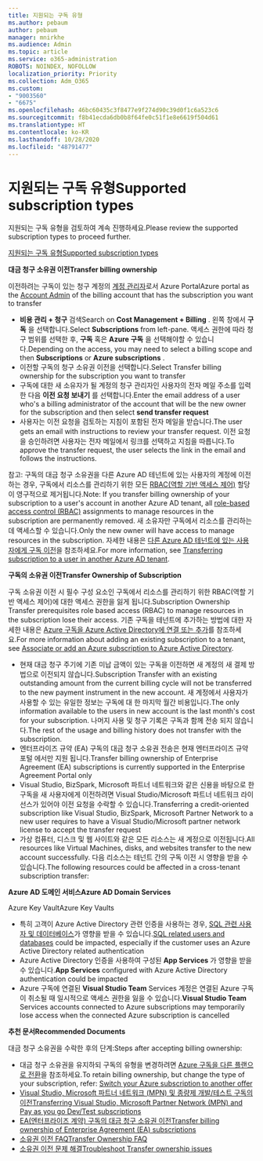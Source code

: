 ```yaml
---
title: 지원되는 구독 유형
ms.author: pebaum
author: pebaum
manager: mnirkhe
ms.audience: Admin
ms.topic: article
ms.service: o365-administration
ROBOTS: NOINDEX, NOFOLLOW
localization_priority: Priority
ms.collection: Adm_O365
ms.custom:
- "9003560"
- "6675"
ms.openlocfilehash: 46bc60435c3f8477e9f274d90c39d0f1c6a523c6
ms.sourcegitcommit: f8b41ecda6db0b8f64fe0c51f1e8e6619f504d61
ms.translationtype: HT
ms.contentlocale: ko-KR
ms.lasthandoff: 10/28/2020
ms.locfileid: "48791477"
---
```

# <a name="supported-subscription-types"></a><span data-ttu-id="029ba-102">지원되는 구독 유형</span><span class="sxs-lookup"><span data-stu-id="029ba-102">Supported subscription types</span></span>

<span data-ttu-id="029ba-103">지원되는 구독 유형을 검토하여 계속 진행하세요.</span><span class="sxs-lookup"><span data-stu-id="029ba-103">Please review the supported subscription types to proceed further.</span></span>

[<span data-ttu-id="029ba-104">지원되는 구독 유형</span><span class="sxs-lookup"><span data-stu-id="029ba-104">Supported subscription types</span></span>](https://docs.microsoft.com/azure/billing/billing-subscription-transfer?WT.mc_id=Portal-Microsoft_Azure_Support#supported-subscription-types)

<span data-ttu-id="029ba-105">**대금 청구 소유권 이전**</span><span class="sxs-lookup"><span data-stu-id="029ba-105">**Transfer billing ownership**</span></span>

<span data-ttu-id="029ba-106">이전하려는 구독이 있는 청구 계정의 [계정 관리자](https://ms.portal.azure.com/)로서 Azure Portal</span><span class="sxs-lookup"><span data-stu-id="029ba-106">Azure portal as the [Account Admin](https://ms.portal.azure.com/) of the billing account that has the subscription you want to transfer</span></span>

- <span data-ttu-id="029ba-107">**비용 관리 + 청구** 검색</span><span class="sxs-lookup"><span data-stu-id="029ba-107">Search on **Cost Management + Billing** .</span></span> <span data-ttu-id="029ba-108">왼쪽 창에서 **구독** 을 선택합니다.</span><span class="sxs-lookup"><span data-stu-id="029ba-108">Select **Subscriptions** from left-pane.</span></span> <span data-ttu-id="029ba-109">액세스 권한에 따라 청구 범위를 선택한 후, **구독** 혹은 **Azure 구독** 을 선택해야할 수 있습니다.</span><span class="sxs-lookup"><span data-stu-id="029ba-109">Depending on the access, you may need to select a billing scope and then **Subscriptions** or **Azure subscriptions** .</span></span>
- <span data-ttu-id="029ba-110">이전할 구독의 청구 소유권 이전을 선택합니다.</span><span class="sxs-lookup"><span data-stu-id="029ba-110">Select Transfer billing ownership for the subscription you want to transfer</span></span>
- <span data-ttu-id="029ba-111">구독에 대한 새 소유자가 될 계정의 청구 관리자인 사용자의 전자 메일 주소를 입력한 다음 **이전 요청 보내기** 를 선택합니다.</span><span class="sxs-lookup"><span data-stu-id="029ba-111">Enter the email address of a user who's a billing administrator of the account that will be the new owner for the subscription and then select **send transfer request**</span></span>
- <span data-ttu-id="029ba-112">사용자는 이전 요청을 검토하는 지침이 포함된 전자 메일을 받습니다.</span><span class="sxs-lookup"><span data-stu-id="029ba-112">The user gets an email with instructions to review your transfer request.</span></span> <span data-ttu-id="029ba-113">이전 요청을 승인하려면 사용자는 전자 메일에서 링크를 선택하고 지침을 따릅니다.</span><span class="sxs-lookup"><span data-stu-id="029ba-113">To approve the transfer request, the user selects the link in the email and follows the instructions.</span></span>

<span data-ttu-id="029ba-114">참고: 구독의 대금 청구 소유권을 다른 Azure AD 테넌트에 있는 사용자의 계정에 이전하는 경우, 구독에서 리소스를 관리하기 위한 모든 [RBAC(역할 기반 액세스 제어)](https://docs.microsoft.com/azure/role-based-access-control/overview?WT.mc_id=Portal-Microsoft_Azure_Support) 할당이 영구적으로 제거됩니다.</span><span class="sxs-lookup"><span data-stu-id="029ba-114">Note: If you transfer billing ownership of your subscription to a user's account in another Azure AD tenant, all [role-based access control (RBAC)](https://docs.microsoft.com/azure/role-based-access-control/overview?WT.mc_id=Portal-Microsoft_Azure_Support) assignments to manage resources in the subscription are permanently removed.</span></span> <span data-ttu-id="029ba-115">새 소유자만 구독에서 리소스를 관리하는 데 액세스할 수 있습니다.</span><span class="sxs-lookup"><span data-stu-id="029ba-115">Only the new owner will have access to manage resources in the subscription.</span></span> <span data-ttu-id="029ba-116">자세한 내용은 [다른 Azure AD 테넌트에 있는 사용자에게 구독 이전](https://docs.microsoft.com/azure/active-directory/managed-identities-azure-resources/known-issues?WT.mc_id=Portal-Microsoft_Azure_Support)을 참조하세요.</span><span class="sxs-lookup"><span data-stu-id="029ba-116">For more information, see [Transferring subscription to a user in another Azure AD tenant](https://docs.microsoft.com/azure/active-directory/managed-identities-azure-resources/known-issues?WT.mc_id=Portal-Microsoft_Azure_Support).</span></span>

<span data-ttu-id="029ba-117">**구독의 소유권 이전**</span><span class="sxs-lookup"><span data-stu-id="029ba-117">**Transfer Ownership of Subscription**</span></span>

<span data-ttu-id="029ba-118">구독 소유권 이전 시 필수 구성 요소인 구독에서 리소스를 관리하기 위한 RBAC(역할 기반 액세스 제어)에 대한 액세스 권한을 잃게 됩니다.</span><span class="sxs-lookup"><span data-stu-id="029ba-118">Subscription Ownership Transfer prerequisites role based access (RBAC) to manage resources in the subscription lose their access.</span></span> <span data-ttu-id="029ba-119">기존 구독을 테넌트에 추가하는 방법에 대한 자세한 내용은 [Azure 구독을 Azure Active Directory에 연결 또는 추가](https://docs.microsoft.com/azure/active-directory/fundamentals/active-directory-how-subscriptions-associated-directory?WT.mc_id=Portal-Microsoft_Azure_Support)를 참조하세요.</span><span class="sxs-lookup"><span data-stu-id="029ba-119">For more information about adding an existing subscription to a tenant, see [Associate or add an Azure subscription to Azure Active Directory](https://docs.microsoft.com/azure/active-directory/fundamentals/active-directory-how-subscriptions-associated-directory?WT.mc_id=Portal-Microsoft_Azure_Support).</span></span>

- <span data-ttu-id="029ba-120">현재 대금 청구 주기에 기존 미납 금액이 있는 구독을 이전하면 새 계정의 새 결제 방법으로 이전되지 않습니다.</span><span class="sxs-lookup"><span data-stu-id="029ba-120">Subscription Transfer with an existing outstanding amount from the current billing cycle will not be transferred to the new payment instrument in the new account.</span></span> <span data-ttu-id="029ba-121">새 계정에서 사용자가 사용할 수 있는 유일한 정보는 구독에 대 한 마지막 월간 비용입니다.</span><span class="sxs-lookup"><span data-stu-id="029ba-121">The only information available to the users in new account is the last month's cost for your subscription.</span></span> <span data-ttu-id="029ba-122">나머지 사용 및 청구 기록은 구독과 함께 전송 되지 않습니다.</span><span class="sxs-lookup"><span data-stu-id="029ba-122">The rest of the usage and billing history does not transfer with the subscription.</span></span>
- <span data-ttu-id="029ba-123">엔터프라이즈 규약 (EA) 구독의 대금 청구 소유권 전송은 현재 엔터프라이즈 규약 포털 에서만 지원 됩니다.</span><span class="sxs-lookup"><span data-stu-id="029ba-123">Transfer billing ownership of Enterprise Agreement (EA) subscriptions is currently supported in the Enterprise Agreement Portal only</span></span>
- <span data-ttu-id="029ba-124">Visual Studio, BizSpark, Microsoft 파트너 네트워크와 같은 신용을 바탕으로 한 구독을 새 사용자에게 이전하려면 Visual Studio/Microsoft 파트너 네트워크 라이선스가 있어야 이전 요청을 수락할 수 있습니다.</span><span class="sxs-lookup"><span data-stu-id="029ba-124">Transferring a credit-oriented subscription like Visual Studio, BizSpark, Microsoft Partner Network to a new user requires to have a Visual Studio/Microsoft partner network license to accept the transfer request</span></span>
- <span data-ttu-id="029ba-125">가상 컴퓨터, 디스크 및 웹 사이트와 같은 모든 리소스는 새 계정으로 이전됩니다.</span><span class="sxs-lookup"><span data-stu-id="029ba-125">All resources like Virtual Machines, disks, and websites transfer to the new account successfully.</span></span> <span data-ttu-id="029ba-126">다음 리소스는 테넌트 간의 구독 이전 시 영향을 받을 수 있습니다.</span><span class="sxs-lookup"><span data-stu-id="029ba-126">The following resources could be affected in a cross-tenant subscription transfer:</span></span>

<span data-ttu-id="029ba-127">**Azure AD 도메인 서비스**</span><span class="sxs-lookup"><span data-stu-id="029ba-127">**Azure AD Domain Services**</span></span>

<span data-ttu-id="029ba-128">Azure Key Vault</span><span class="sxs-lookup"><span data-stu-id="029ba-128">Azure Key Vaults</span></span>

- <span data-ttu-id="029ba-129">특히 고객이 Azure Active Directory 관련 인증을 사용하는 경우, [SQL 관련 사용자 및 데이터베이스](https://docs.microsoft.com/azure/sql-database/sql-database-aad-authentication-configure?WT.mc_id=Portal-Microsoft_Azure_Support)가 영향을 받을 수 있습니다.</span><span class="sxs-lookup"><span data-stu-id="029ba-129">[SQL related users and databases](https://docs.microsoft.com/azure/sql-database/sql-database-aad-authentication-configure?WT.mc_id=Portal-Microsoft_Azure_Support) could be impacted, especially if the customer uses an Azure Active Directory related authentication</span></span>
- <span data-ttu-id="029ba-130">Azure Active Directory 인증을 사용하여 구성된 **App Services** 가 영향을 받을 수 있습니다.</span><span class="sxs-lookup"><span data-stu-id="029ba-130">**App Services** configured with Azure Active Directory authentication could be impacted</span></span>
- <span data-ttu-id="029ba-131">Azure 구독에 연결된 **Visual Studio Team** Services 계정은 연결된 Azure 구독이 취소될 때 일시적으로 액세스 권한을 잃을 수 있습니다.</span><span class="sxs-lookup"><span data-stu-id="029ba-131">**Visual Studio Team** Services accounts connected to Azure subscriptions may temporarily lose access when the connected Azure subscription is cancelled</span></span>

<span data-ttu-id="029ba-132">**추천 문서**</span><span class="sxs-lookup"><span data-stu-id="029ba-132">**Recommended Documents**</span></span>

<span data-ttu-id="029ba-133">대금 청구 소유권을 수락한 후의 단계:</span><span class="sxs-lookup"><span data-stu-id="029ba-133">Steps after accepting billing ownership:</span></span>

- <span data-ttu-id="029ba-134">대금 청구 소유권을 유지하되 구독의 유형을 변경하려면 [Azure 구독을 다른 플랜으로 전환](https://docs.microsoft.com/azure/billing/billing-how-to-switch-azure-offer?WT.mc_id=Portal-Microsoft_Azure_Support)을 참조하세요.</span><span class="sxs-lookup"><span data-stu-id="029ba-134">To retain billing ownership, but change the type of your subscription, refer: [Switch your Azure subscription to another offer](https://docs.microsoft.com/azure/billing/billing-how-to-switch-azure-offer?WT.mc_id=Portal-Microsoft_Azure_Support)</span></span>
- [<span data-ttu-id="029ba-135">Visual Studio, Microsoft 파트너 네트워크 (MPN) 및 종량제 개발/테스트 구독의 이전</span><span class="sxs-lookup"><span data-stu-id="029ba-135">Transferring Visual Studio, Microsoft Partner Network (MPN) and Pay as you go Dev/Test subscriptions</span></span>](https://docs.microsoft.com/azure/billing/billing-subscription-transfer?WT.mc_id=Portal-Microsoft_Azure_Support#transferring-visual-studio-microsoft-partner-network-mpn-and-pay-as-you-go-devtest-subscriptions)
- [<span data-ttu-id="029ba-136">EA(엔터프라이즈 계약) 구독의 대금 청구 소유권 이전</span><span class="sxs-lookup"><span data-stu-id="029ba-136">Transfer billing ownership of Enterprise Agreement (EA) subscriptions</span></span>](https://docs.microsoft.com/azure/billing/billing-subscription-transfer?WT.mc_id=Portal-Microsoft_Azure_Support#transfer-billing-ownership-of-enterprise-agreement-ea-subscriptions)
- [<span data-ttu-id="029ba-137">소유권 이전 FAQ</span><span class="sxs-lookup"><span data-stu-id="029ba-137">Transfer Ownership FAQ</span></span>](https://docs.microsoft.com/azure/billing/billing-subscription-transfer?WT.mc_id=Portal-Microsoft_Azure_Support#frequently-asked-questions-faq-for-senders)
- [<span data-ttu-id="029ba-138">소유권 이전 문제 해결</span><span class="sxs-lookup"><span data-stu-id="029ba-138">Troubleshoot Transfer ownership issues</span></span>](https://docs.microsoft.com/azure/billing/billing-subscription-transfer?WT.mc_id=Portal-Microsoft_Azure_Support#troubleshooting)
